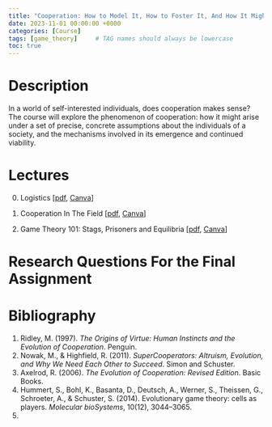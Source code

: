 ```yaml
---
title: "Cooperation: How to Model It, How to Foster It, And How It Might Have Emerged"
date: 2023-11-01 00:00:00 +0000
categories: [Course]
tags: [game_theory]     # TAG names should always be lowercase
toc: true
---
```


# Description

In a world of self-interested individuals, does cooperation makes sense? 
The course will explore the phenomenon of cooperation: 
how it might arise under a set of precise, concrete assumptions about the individuals of a society, 
and the mechanisms involved in its emergence and continued viability. 

# Lectures

0. Logistics
    [[pdf](/content/teaching/2023-cooperation/00-logistics.pdf/), 
    [Canva](https://www.canva.com/design/DAFzA6JrgdI/WGwicFy9WZYGk8KlyB20oA/edit?utm_content=DAFzA6JrgdI&utm_campaign=designshare&utm_medium=link2&utm_source=sharebutton)]

1. Cooperation In The Field 
    [[pdf](/content/teaching/2023-cooperation/01-cooperation-in-the-field.pdf/), 
    [Canva](https://www.canva.com/design/DAFx_KtEq_U/0mEIhNleZhJVPCfz1A1ytA/edit?utm_content=DAFx_KtEq_U&utm_campaign=designshare&utm_medium=link2&utm_source=sharebutton)]

2. Game Theory 101: Stags, Prisoners and Equilibria
    [[pdf](/content/teaching/2023-cooperation/02-game-theory-101.pdf/), 
    [Canva](https://www.canva.com/design/DAFzOKO9X-M/6sjGgFbUhCDo7TcOBSSl_Q/edit?utm_content=DAFzOKO9X-M&utm_campaign=designshare&utm_medium=link2&utm_source=sharebutton)]

# Research Questions For the Final Assignment

# Bibliography

1. Ridley, M. (1997). *The Origins of Virtue: Human Instincts and the Evolution of Cooperation*. Penguin.
2. Nowak, M., & Highfield, R. (2011). *SuperCooperators: Altruism, Evolution, and Why We Need Each Other to Succeed*. Simon and Schuster.
3. Axelrod, R. (2006). *The Evolution of Cooperation: Revised Edition*. Basic Books.
4. Hummert, S., Bohl, K., Basanta, D., Deutsch, A., Werner, S., Theissen, G., Schroeter, A., & Schuster, S. (2014). Evolutionary game theory: cells as players. *Molecular bioSystems*, 10(12), 3044–3065.
5. 